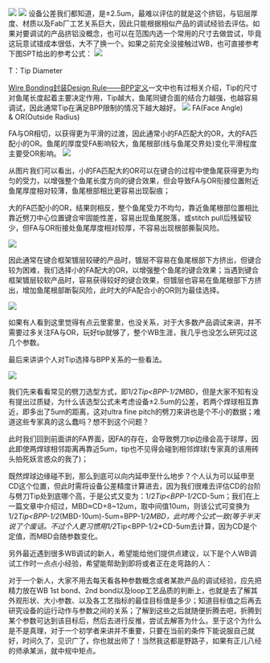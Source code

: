 ![](../readme.assets/Pasted%20image%2020250101021016.png)
![](../readme.assets/Pasted%20image%2020250101021028.png)
设备公差我们都知道，是±2.5um，最难以评估的就是这个挤铝，与铝层厚度、材质以及Fab厂工艺关系巨大，因此只能根据相似产品的调试经验去评估。如果对要调试的产品挤铝没概念，也可以在范围内选一个常用的尺寸去做尝试，毕竟这玩意试错成本很低，大不了换一个。如果之前完全没接触过WB，也可直接参考下图SPT给出的参考公式：
![](../readme.assets/Pasted%20image%2020250101021056.png)









T：Tip Diameter

[Wire Bonding封装Design Rule——BPP定义](https://mp.weixin.qq.com/s?__biz=MzkxNDcxMjMyNA==&mid=2247484432&idx=1&sn=5b9a97ab7c1da72602013cc9971196ac&scene=21#wechat_redirect)一文中也有过相关介绍，Tip的尺寸对鱼尾长度起着主要决定作用，Tip越大，鱼尾同键合面的结合力越强，也越容易调试，因此通常Tip在满足BPP限制的情况下越大越好。
![](../readme.assets/Pasted%20image%2020241225091757.png)
FA(Face Angle) & OR(Outside Radius) 

FA与OR相切，以获得更为平滑的过渡，因此通常小的FA匹配大的OR，大的FA匹配小的OR。鱼尾的厚度受FA影响较大，鱼尾根部(线与鱼尾交界处)变化平滑程度主要受OR影响。
![](../readme.assets/Pasted%20image%2020241225091804.png)

从图片我们可以看出，小的FA匹配大的OR可以在键合的过程中使鱼尾获得更为均匀的受力，以增强整个鱼尾长度方向的键合效果，但会导致FA与OR衔接位置附近鱼尾厚度相对较薄，鱼尾根部相比更容易出现裂痕；

大的FA匹配小的OR，结果则相反，整个鱼尾受力不均匀，靠近鱼尾根部位置相比靠近劈刀中心位置键合牢固能性差，容易出现鱼尾脱落，或stitch pull后残留较少，但FA与OR衔接处鱼尾厚度相对较厚，不容易出现根部撕裂风险。

![](../readme.assets/Pasted%20image%2020241225091814.png)

因此通常在键合框架镀层较硬的产品时，镀层不容易在鱼尾根部下方挤出，但键合较为困难，我们选择小的FA配大的OR，以增强整个鱼尾的键合效果；当遇到键合框架镀层较软产品时，容易获得较好的键合效果，但镀层也容易在鱼尾根部下方挤出，增加鱼尾根部断裂风险，此时大的FA配合小的OR则为最佳选择。

![](../readme.assets/Pasted%20image%2020241225091820.png)


如果有人看到这里觉得有点云里雾里，也没关系，对于大多数产品调试来讲，并不需要过多关注FA与OR，玩好tip就够了，整个WB生涯，我几乎也没怎么研究过这几个参数。

最后来讲讲个人对Tip选择与BPP关系的一些看法。


![](../readme.assets/Pasted%20image%2020241225091827.png)

我们先来看看常见的劈刀选型方式，即1/2*Tip<BPP-1/2*MBD，但是大家不知有没有提出过质疑，为什么该选型公式未考虑设备±2.5um的公差，若两个焊球相互靠近，即多出了5um的距离，这对ultra fine pitch的劈刀来讲也是个不小的数据；难道这些专家真的这么蠢吗？想不到这个问题？

此时我们回到前面讲的FA界面，因FA的存在，会导致劈刀tip边缘会高于球厚，因此即使两焊球相邻距离再靠近5um，tip也不见得会碰到相邻焊球(专家真的该用砖头拍死妖言惑众的我了)；

既然焊球边缘碰不到，那么到底可以向内延申至什么地步？个人认为可以延申至CD这个位置，但此时需将设备公差精度计算进去，因为我们很难去评估CD的台阶与劈刀Tip处到底哪个高，于是公式又变为：1/2*Tip<BPP-1/2*CD-5um；我们在上一篇文章中介绍过，MBD≈CD+8~12um，取中间值10um，则该公式可变换为1/2*Tip<BPP-1/2*(MBD-10um)-5um=BPP-1/2*MBD，此时两个公式一致(等于半天说了个废话。不过个人更习惯用1/2*Tip<BPP-1/2*CD-5um去计算，因为CD是个定值，而MBD会随参数变化。

另外最近遇到很多WB调试的新人，希望能给他们提供点建议，以下是个人WB调试工作时一点点小经验，希望能帮助到即将或者正在走弯路的人：

对于一个新人，大家不用去每天看各种参数概念或者某款产品的调试经验，应先把精力放在WB 1st bond、2nd bond以及loop工艺品质的判断上，也就是去了解其外观形状、大小参数、以及各工艺指标的最佳目标值是多少；知道目标值之后再去研究设备的运行动作与参数之间的关系；了解到这些之后就随便折腾去吧，折腾到某个参数可达到该目标后，然后去进行反推，尝试去解答为什么。至于这个为什么是不是真理，对于一个初学者来讲并不重要，只要在当前的条件下能说服自己就好，时间久了，见识广了，你也就出师了！当然我这都是野路子，如果有正儿八经的师承某派，就中规中矩点。

